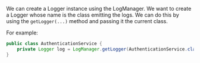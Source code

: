 We can create a Logger instance using the LogManager. We want to create a Logger whose name is the class emitting the
logs. We can do this by using the `getLogger(...)` method and passing it the current class.

For example:

```java
public class AuthenticationService {
    private Logger log = LogManager.getLogger(AuthenticationService.class);
}
```
